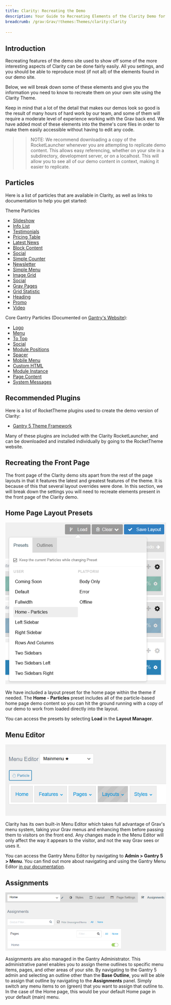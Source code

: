 ```yaml
---
title: Clarity: Recreating the Demo
description: Your Guide to Recreating Elements of the Clarity Demo for Grav
breadcrumb: /grav:Grav/!themes:Themes/clarity:Clarity

---
```


Introduction
-----

Recreating features of the demo site used to show off some of the more interesting aspects of Clarity can be done fairly easily. All you settings, and you should be able to reproduce most (if not all) of the elements found in our demo site.

Below, we will break down some of these elements and give you the information you need to know to recreate them on your own site using the Clarity Theme.

Keep in mind that a lot of the detail that makes our demos look so good is the result of many hours of hard work by our team, and some of them will require a moderate level of experience working with the Grav back end. We have added most of these elements into the theme's core files in order to make them easily accessible without having to edit any code.

>> NOTE: We recommend downloading a copy of the RocketLauncher whenever you are attempting to replicate demo content. This allows easy referencing, whether on your site in a subdirectory, development server, or on a localhost. This will allow you to see all of our demo content in context, making it easier to replicate.

Particles
-----

Here is a list of particles that are available in Clarity, as well as links to documentation to help you get started:

Theme Particles

* [Slideshow](particle_slideshow.md)
* [Info List](particle_info.md)
* [Testimonials](particle_testimonials.md)
* [Pricing Table](particle_pricing.md)
* [Latest News](particle_latestnews.md)
* [Block Content](particle_block.md)
* [Social](particle_social.md)
* [Simple Counter](particle_simplecounter.md)
* [Newsletter](particle_newsletter.md)
* [Simple Menu](particle_simplemenu.md)
* [Image Grid](particle_image.md)
* [Social](particle_social.md)
* [Grav Pages](particle_grav.md)
* [Grid Statistic](particle_grid.md)
* [Heading](particle_heading.md)
* [Promo](particle_promo.md)
* [Video](particle_video.md)

Core Gantry Particles (Documented on [Gantry's Website](http://gantry.org)):

* [Logo](http://docs.gantry.org/gantry5/particles/logo)
* [Menu](http://docs.gantry.org/gantry5/particles/menu-control)
* [To Top](http://docs.gantry.org/gantry5/particles/to-top)
* [Social](http://docs.gantry.org/gantry5/particles/social)
* [Module Positions](http://docs.gantry.org/gantry5/particles/position)
* [Spacer](http://docs.gantry.org/gantry5/particles/spacer)
* [Mobile Menu](http://docs.gantry.org/gantry5/particles/mobile-menu)
* [Custom HTML](http://docs.gantry.org/gantry5/particles/custom-html)
* [Module Instance](http://docs.gantry.org/gantry5/particles/module-instance)
* [Page Content](http://docs.gantry.org/gantry5/particles/page-content)
* [System Messages](http://docs.gantry.org/gantry5/particles/system-messages)

Recommended Plugins
-----

Here is a list of RocketTheme plugins used to create the demo version of Clarity:

* [Gantry 5 Theme Framework](http://gantry.org/)

Many of these plugins are included with the Clarity RocketLauncher, and can be downloaded and installed individually by going to the RocketTheme website.

Recreating the Front Page
-----

The front page of the Clarity demo sits apart from the rest of the page layouts in that it features the latest and greatest features of the theme. It is because of this that several layout overrides were done. In this section, we will break down the settings you will need to recreate elements present in the front page of the Clarity demo.

Home Page Layout Presets
-----

![Layout Presets](assets/layout_presets.png)

We have included a layout preset for the home page within the theme if needed. The **Home - Particles** preset includes all of the particle-based home page demo content so you can hit the ground running with a copy of our demo to work from loaded directly into the layout.

You can access the presets by selecting **Load** in the **Layout Manager**.

Menu Editor
-----

![](assets/menu_1.png)

Clarity has its own built-in Menu Editor which takes full advantage of Grav's menu system, taking your Grav menus and enhancing them before passing them to visitors on the front end. Any changes made in the Menu Editor will only affect the way it appears to the visitor, and not the way Grav sees or uses it.

You can access the Gantry Menu Editor by navigating to **Admin > Gantry 5 > Menu**. You can find out more about navigating and using the Gantry Menu Editor [in our documentation](http://docs.gantry.org/gantry5/configure/menu-editor).

Assignments
-----

![](assets/assignments_1.png)

Assignments are also managed in the Gantry Administrator. This administrative panel enables you to assign theme outlines to specific menu items, pages, and other areas of your site. By navigating to the Gantry 5 admin and selecting an outline other than the **Base Outline**, you will be able to assign that outline by navigating to the **Assignments** panel. Simply switch any menu items to on (green) that you want to assign that outline to. In the case of the Home page, this would be your default Home page in your default (main) menu.